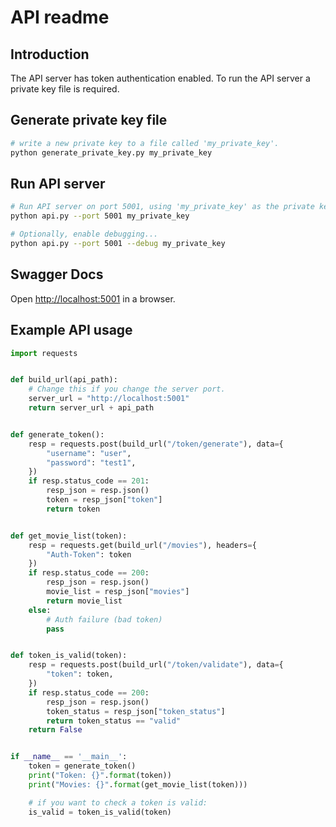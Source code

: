 # API readme
## Introduction
The API server has token authentication enabled.
To run the API server a private key file is required.

## Generate private key file
```bash
# write a new private key to a file called 'my_private_key'.
python generate_private_key.py my_private_key
```
## Run API server
```bash
# Run API server on port 5001, using 'my_private_key' as the private key file.
python api.py --port 5001 my_private_key

# Optionally, enable debugging...
python api.py --port 5001 --debug my_private_key
```
## Swagger Docs
Open [http://localhost:5001](http://localhost:5001) in a browser.
## Example API usage
```python
import requests


def build_url(api_path):
    # Change this if you change the server port.
    server_url = "http://localhost:5001"
    return server_url + api_path


def generate_token():
    resp = requests.post(build_url("/token/generate"), data={
        "username": "user",
        "password": "test1",
    })
    if resp.status_code == 201:
        resp_json = resp.json()
        token = resp_json["token"]
        return token


def get_movie_list(token):
    resp = requests.get(build_url("/movies"), headers={
        "Auth-Token": token
    })
    if resp.status_code == 200:
        resp_json = resp.json()
        movie_list = resp_json["movies"]
        return movie_list
    else:
        # Auth failure (bad token)
        pass


def token_is_valid(token):
    resp = requests.post(build_url("/token/validate"), data={
        "token": token,
    })
    if resp.status_code == 200:
        resp_json = resp.json()
        token_status = resp_json["token_status"]
        return token_status == "valid"
    return False


if __name__ == '__main__':
    token = generate_token()
    print("Token: {}".format(token))
    print("Movies: {}".format(get_movie_list(token)))

    # if you want to check a token is valid:
    is_valid = token_is_valid(token)
```
